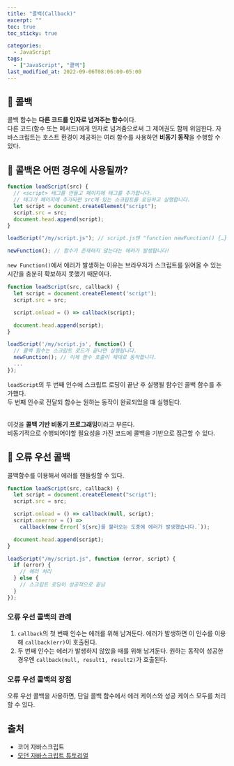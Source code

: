 ```yaml
---
title: "콜백(Callback)"
excerpt: ""
toc: true
toc_sticky: true

categories:
  - JavaScript
tags:
  - ["JavaScript", "콜백"]
last_modified_at: 2022-09-06T08:06:00-05:00
---
```


## 📄 콜백

콜백 함수는 **다른 코드를 인자로 넘겨주는 함수**이다.<br>
다른 코드(함수 또는 메서드)에게 인자로 넘겨줌으로써 그 제어권도 함께 위임한다.
자바스크립트는 호스트 환경이 제공하는 여러 함수를 사용하면 **비동기 동작**을 수행할 수 있다.

## 📄 콜백은 어떤 경우에 사용될까?

```js
function loadScript(src) {
  // <script> 태그를 만들고 페이지에 태그를 추가합니다.
  // 태그가 페이지에 추가되면 src에 있는 스크립트를 로딩하고 실행합니다.
  let script = document.createElement("script");
  script.src = src;
  document.head.append(script);
}

loadScript("/my/script.js"); // script.js엔 "function newFunction() {…}"이 있습니다.

newFunction(); // 함수가 존재하지 않는다는 에러가 발생합니다!
```

`new Function()`에서 에러가 발생하는 이유는 브라우저가 스크립트를 읽어올 수 있는 시간을 충분히 확보하지 못했기 때문이다.<br>

```js
function loadScript(src, callback) {
  let script = document.createElement('script');
  script.src = src;

  script.onload = () => callback(script);

  document.head.append(script);
}

loadScript('/my/script.js', function() {
  // 콜백 함수는 스크립트 로드가 끝나면 실행됩니다.
  newFunction(); // 이제 함수 호출이 제대로 동작합니다.
  ...
});
```

`loadScript`의 두 번째 인수에 스크립트 로딩이 끝난 후 실행될 함수인 콜백 함수를 추가했다.<br>
두 번째 인수로 전달되 함수는 원하는 동작이 완료되었을 떄 실행된다.<br><br>

이것을 **콜백 기반 비동기 프로그래밍**이라고 부른다.<br>
비동기적으로 수행되어야할 필요성을 가진 코드에 콜백을 기반으로 접근할 수 있다.

## 📄 오류 우선 콜백

콜백함수를 이용해서 에러를 핸들링할 수 있다.

```js
function loadScript(src, callback) {
  let script = document.createElement("script");
  script.src = src;

  script.onload = () => callback(null, script);
  script.onerror = () =>
    callback(new Error(`${src}를 불러오는 도중에 에러가 발생했습니다.`));

  document.head.append(script);
}

loadScript("/my/script.js", function (error, script) {
  if (error) {
    // 에러 처리
  } else {
    // 스크립트 로딩이 성공적으로 끝남
  }
});
```

### 오류 우선 콜백의 관례

1. `callback`의 첫 번째 인수는 에러를 위해 남겨둔다. 에러가 발생하면 이 인수를 이용해 `callback(err)`이 호출된다.
2. 두 번째 인수는 에러가 발생하지 않았을 때를 위해 남겨둔다. 원하는 동작이 성공한 경우엔 `callback(null, result1, result2)`가 호출된다.

### 오류 우선 콜백의 장점

오류 우선 콜백을 사용하면, 단일 콜백 함수에서 에러 케이스와 성공 케이스 모두를 처리할 수 있다.

## 출처

- 코어 자바스크립트
- [모던 자바스크립트 튜토리얼](https://ko.javascript.info/callbacks)
